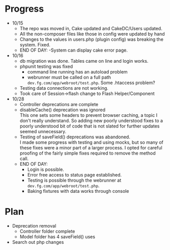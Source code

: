 # Progress

- 10/15 
   - The repo was moved in, Cake updated and CakeDC/Users updated. 
   - All the non-composer files like those in config were updated by hand
   - Changes to the values in users.php (plugin config) was breaking the system. Fixed.
   - END OF DAY: 
      -System can display cake error page.
- 10/16
   - db migration was done. Tables came on line and login works.
   - phpunit testing was fixed
      - command line running has an autoload problem
      - webrunner must be called on a full path `dev.fg.com/app/webroot/test.php`. Some .htaccess problem?
   - Testing data connections are not working.
   - Took care of Session->flash change to Flash Helper/Component
- 10/28
    - Controller deprecations are complete
    - disableCache() deprecation was ignored   
    This one sets some headers to prevent browser caching, a topic I don't 
    really understand. So adding new poorly understood fixes to a poorly 
    understood bit of code that is not slated for further updates 
    seemed unnecessary.
    - Testing of saveField() deprecations was abandoned.   
    I made some progress with testing and using mocks, but so many of these 
    fixes were a minor part of a larger process. I opted for careful proofing 
    of the fairly simple fixes required to remove the method call.
   - END OF DAY: 
      - Login is possible. 
      - Error free access to status page established. 
      - Testing is possible through the webrunner at `dev.fg.com/app/webroot/test.php`.
      - Baking fixtures with data works through console
         
# Plan
- Deprecation removal
   - Controller folder complete
   - Model folder has 4 saveField() uses
- Search out php changes
